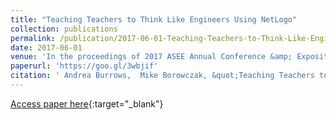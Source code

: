 ```yaml
---
title: "Teaching Teachers to Think Like Engineers Using NetLogo"
collection: publications
permalink: /publication/2017-06-01-Teaching-Teachers-to-Think-Like-Engineers-Using-NetLogo
date: 2017-06-01
venue: 'In the proceedings of 2017 ASEE Annual Conference &amp; Exposition'
paperurl: 'https://goo.gl/3wbjif'
citation: ' Andrea Burrows,  Mike Borowczak, &quot;Teaching Teachers to Think Like Engineers Using NetLogo.&quot; In the proceedings of 2017 ASEE Annual Conference &amp;amp; Exposition, 2017.'
---
```

[Access paper here](https://goo.gl/3wbjif){:target="_blank"}
